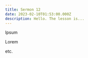 ```yaml
---
title: Sermon 12
date: 2023-02-10T01:53:00.000Z
description: Hello. The lesson is...
---
```

I﻿psum

L﻿orem

e﻿tc.